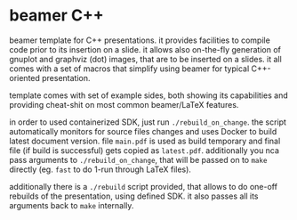 # beamer C++

beamer template for C++ presentations. it provides facilities to compile code
prior to its insertion on a slide. it allows also on-the-fly generation of
gnuplot and graphviz (dot) images, that are to be inserted on a slides.
it all comes with a set of macros that simplify using beamer for typical C++-oriented
presentation.

template comes with set of example sides, both showing its capabilities and
providing cheat-shit on most common beamer/LaTeX features.

in order to used containerized SDK, just run `./rebuild_on_change`.
the script automatically monitors for source files changes and uses Docker to build latest document version.
file `main.pdf` is used as build temporary and final file (if build is successful) gets copied as `latest.pdf`.
additionally you nca pass arguments to `./rebuild_on_change`, that will be passed on to `make` directly (eg. `fast` to do 1-run through LaTeX files).

additionally there is a `./rebuild` script provided, that allows to do one-off rebuilds of the presentation, using defined SDK.
it also passes all its arguments back to `make` internally.
